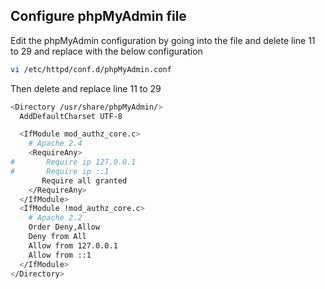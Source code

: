 ## Configure phpMyAdmin file

Edit the phpMyAdmin configuration by going into the file and delete line 11 to 29 and replace with the below configuration

```sh 
vi /etc/httpd/conf.d/phpMyAdmin.conf 
```

Then delete and replace line 11 to 29

 ```sh
<Directory /usr/share/phpMyAdmin/>
   AddDefaultCharset UTF-8
 
   <IfModule mod_authz_core.c>
     # Apache 2.4
     <RequireAny>
#       Require ip 127.0.0.1
#       Require ip ::1
        Require all granted
     </RequireAny>
   </IfModule>
   <IfModule !mod_authz_core.c>
     # Apache 2.2
     Order Deny,Allow
     Deny from All
     Allow from 127.0.0.1
     Allow from ::1
   </IfModule>
</Directory>
```
